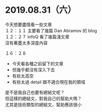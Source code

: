 # 2019.08.31（六）

今天想要盡情看一些文章  
１２：１１ 主要看了幾篇 Dan Abramov 的 blog  
１２：２７ infoQ 看了幾篇淺文章  
沒有著墨太多深度內容  

１６：２８  
- 今天看各種之前留下的文章
- 但幾乎都沒有深入下去
- 有些太高空
- 有些太過 detail 跟不適合現在我的領域

是不是我自己也要有總結文呢？  
但這樣的總結文，對我自己的幫助大嗎？  
尤其是技術類型的總結文，幫助應該很小  